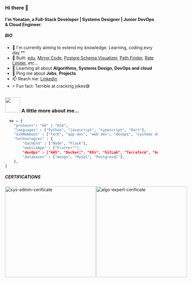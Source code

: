 ### Hi there 👋

#### I'm Yonatan, a Full-Stack Developer | Systems Designer | Junior DevOps & Cloud Engineer.

##### BIO

- 🏢 I'm currently aiming to extend my knowledge. Learning, coding evry day.**
- 🔨 Built: [edu](https://github.com/MyoniM/edu), [Mirror Code](https://mirror-code.web.app), [Postgre Schema Visualizer](https://pg-schema-visualizer.web.app), [Path Finder](https://pathfinder-visually.web.app/), [Rate Limiter](https://www.npmjs.com/package/simple-rate-limiter-middleware), etc…
- 🌱 Learning all about **Algorithms, Systems Design, DevOps and cloud**
- 💬 Ping me about **Jobs**, **Projects**
- 📫 Reach me: [Linkedin](https://www.linkedin.com/in/yonatan-merkebu-16a633182/)
- ⚡️ Fun fact: Terrible at cracking jokes😅

### <img src="https://media.giphy.com/media/VgCDAzcKvsR6OM0uWg/giphy.gif" width="50"> A little more about me...  

```python
  me = {
    "pronouns": "He" | "Him",
    "languages" : ["Python", "javascript", "typescript", "Dart"],
    "askMeAbout" : ["tech", "app dev", "web dev", "devops", "systems design"],
    "technologies" : {
        "backEnd" : ["Node", "Flask"],
        "mobileApp" : ["Flutter""],
        "devOps" : ["AWS", "Docker🐳", "K8s", "GitLab", "Terraform", "Ansible"],
        "databases" : ["mongo", "MySql", "Postgresql"],
    },
}
```

##### CERTIFICATIONS
<div style="display: flex; gap: 10"> 
  <img src="https://user-images.githubusercontent.com/61096394/186869309-89cfa1a2-381a-460f-9ef1-b1793995b14f.PNG" alt="sys-admin-cerificate" width="300">
  <img src="https://user-images.githubusercontent.com/61096394/189474509-6d27d170-971d-4512-b34a-f5a4a4b35619.PNG" alt="algo-expert-cerificate" width="300">
</div>
